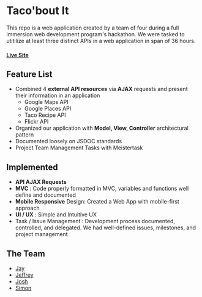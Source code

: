 # Taco'bout It

This repo is a web application created by a team of four during a full immersion web development program's hackathon. We were tasked to utitilize at least three distinct APIs in a web application in span of 36 hours.


#### [Live Site](http://www.jaux.site/tacobout-it)


## Feature List
- Combined 4 **external API resources** via **AJAX** requests and present their information in an application
  - Google Maps API
  - Google Places API
  - Taco Recipe API
  - Flickr API
- Organized our application with **Model, View, Controller** architectural pattern
- Documented loosely on JSDOC standards
- Project Team Management Tasks with Meistertask

## Implemented
- **API AJAX Requests**
- **MVC** : Code properly formatted in MVC, variables and functions well define and documented
- **Mobile Responsive** Design: Created a Web App with mobile-first approach
- **UI / UX** : Simple and Intuitive UX
- Task / Issue Management  : Development process documented, controlled, and delegated.  We had well-defined issues, milestones, and project management

## The Team
- [Jay](https://github.com/jamesjayko)
- [Jeffrey](https://github.com/Finleth)
- [Josh](https://github.com/jaUXsh)
- [Simon](https://github.com/Shoblik)

